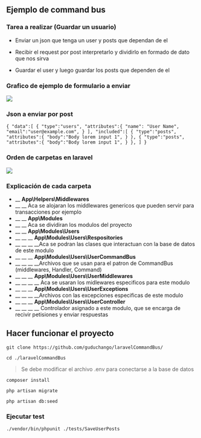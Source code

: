 ## Ejemplo de command bus

###  Tarea a realizar (Guardar un usuario)

* Enviar un json que tenga un user y posts que dependan de el

* Recibir el request por post interpretarlo y dividirlo en formado de dato que nos sirva

* Guardar el user y luego guardar los posts que dependen de el


### Grafico de ejemplo de formulario a enviar
![](http://i67.tinypic.com/50l9fr.png)

###  Json a enviar por post
`{
   "data":[
      {
         "type":"users",
         "attributes":{
            "name": "User Name",
            "email":"user@example.com",
         }
   ],
   "included":[
     {
         "type":"posts",
         "attributes":{
            "body":"Body lorem input 1",
         }
      },
      {
         "type":"posts",
         "attributes":{
			"body":"Body lorem input 1",
         }
      },
   ]
}`

### Orden de carpetas en laravel
![](http://i63.tinypic.com/25qdmbl.png)

### Explicación de cada carpeta
* __ **App\Helpers\Middlewares**
* __ __ Aca se alojaran los middlewares genericos que pueden servir para transacciones por ejemplo
* __ __ **App\Modules**
* __ __ Aca se dividiran los modulos del proyecto
* __ __ **App\Modules\Users**
* __ __ __ **App\Modules\Users\Respositories**
* __ __ __ __Aca se podran las clases que interactuan con la base de datos de este modulo
* __ __ __ **App\Modules\Users\UserCommandBus**
* __ __ __ __Archivos que se usan para el patron de CommandBus (middlewares, Handler, Command)
* __ __ __ **App\Modules\Users\UserMiddlewares**
* __ __ __ __ Aca se usaran los midlewares especificos para este modulo
* __ __ __ **App\Modules\Users\UserExceptions**
* __ __ __ __Archivos con las excepciones especificas de este modulo
* __ __ __ **App\Modules\Users\UserController**
* __ __ __ __ Controlador asignado a este modulo, que se encarga de recivir petisiones y enviar respuestas

## Hacer funcionar el proyecto

`git clone https://github.com/guduchango/laravelCommandBus/`

`cd ./laravelCommandBus`

 > Se debe modificar el archivo .env para conectarse a la base de datos 

`composer install`

`php artisan migrate`

`php artisan db:seed`

### Ejecutar test
`./vendor/bin/phpunit ./tests/SaveUserPosts`


